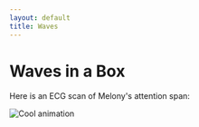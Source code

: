 ```yaml
---
layout: default
title: Waves
---
```


<h1>Waves in a Box</h1>

<p>
	Here is an ECG scan of Melony's attention span:
</p>

<img src="https://your-render-url.onrender.com/animation" alt="Cool animation">
